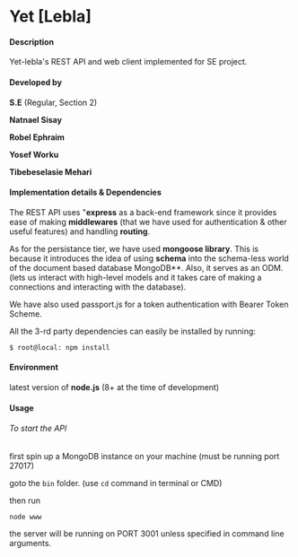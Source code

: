 # Yet [Lebla]

#### Description
Yet-lebla's REST API and web client implemented for SE project.

#### Developed by
**S.E** (Regular, Section 2)

**Natnael Sisay** 

**Robel Ephraim** 

**Yosef Worku** 

**Tibebeselasie Mehari** 

#### Implementation details & Dependencies
The REST API uses "**express** as a back-end framework since it provides ease of making **middlewares** (that we have used for authentication & other useful features) and handling **routing**.

As for the persistance tier, we have used **mongoose library**. This is because it introduces the idea of using **schema** into the schema-less world of the document based database MongoDB**. Also, it serves as an ODM. (lets us interact with high-level models and it 
takes care of making a connections and interacting with the database).

We have also used passport.js for a token authentication with Bearer Token Scheme. 

All the 3-rd party dependencies can easily be installed by running:

`$ root@local: npm install`

#### Environment
latest version of **node.js** (8+ at the time of development)

#### Usage
###### To start the API
first spin up a MongoDB instance on your machine (must be running port 27017)

goto the `bin` folder. (use `cd` command in terminal or CMD)

then run

`node www`

the server will be running on PORT 3001 unless specified in command line arguments.
